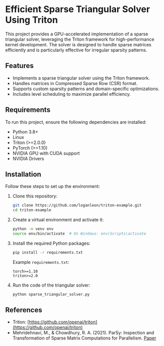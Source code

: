 # Efficient Sparse Triangular Solver Using Triton

This project provides a GPU-accelerated implementation of a sparse triangular solver, leveraging the Triton framework for high-performance kernel development. The solver is designed to handle sparse matrices efficiently and is particularly effective for irregular sparsity patterns.

## Features
- Implements a sparse triangular solver using the Triton framework.
- Handles matrices in Compressed Sparse Row (CSR) format.
- Supports custom sparsity patterns and domain-specific optimizations.
- Includes level scheduling to maximize parallel efficiency.

## Requirements
To run this project, ensure the following dependencies are installed:

- Python 3.8+
- Linux
- Triton (>=2.0.0)
- PyTorch (>=1.10)
- NVIDIA GPU with CUDA support
- NVIDIA Drivers

## Installation
Follow these steps to set up the environment:

1. Clone this repository:
   ```bash
   git clone https://github.com/loganleon/triton-example.git
   cd triton-example
   ```

2. Create a virtual environment and activate it:
   ```bash
   python -m venv env
   source env/bin/activate  # On Windows: env\Scripts\activate
   ```

3. Install the required Python packages:
   ```bash
   pip install -r requirements.txt
   ```

   Example `requirements.txt`:
   ```
   torch>=1.10
   triton>=2.0
   ```

4. Run the code of the triangular solver:
   ```bash
   python sparse_triangular_solver.py
   ```


## References
- Triton: [https://github.com/openai/triton](https://github.com/openai/triton)
- Mehridehnavi, M., & Chowdhury, R. A. (2021). ParSy: Inspection and Transformation of Sparse Matrix Computations for Parallelism. [Paper](https://www.cs.toronto.edu/~mmehride/papers/Parsy.pdf)
